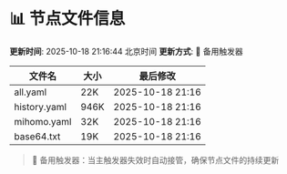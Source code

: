 # 📊 节点文件信息

**更新时间**: 2025-10-18 21:16:44 北京时间
**更新方式**: 🔄 备用触发器

| 文件名 | 大小 | 最后修改 |
|--------|------|----------|
| all.yaml | 22K | 2025-10-18 21:16 |
| history.yaml | 946K | 2025-10-18 21:16 |
| mihomo.yaml | 32K | 2025-10-18 21:16 |
| base64.txt | 19K | 2025-10-18 21:16 |

> 🔄 备用触发器：当主触发器失效时自动接管，确保节点文件的持续更新
